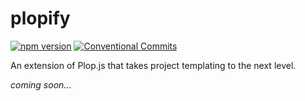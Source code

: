 # plopify
[![npm version](https://badge.fury.io/js/plopify.svg)](https://badge.fury.io/js/plopify)
[![Conventional Commits](https://img.shields.io/badge/Conventional%20Commits-1.0.0-yellow.svg)](https://conventionalcommits.org)

An extension of Plop.js that takes project templating to the next level.

_coming soon..._